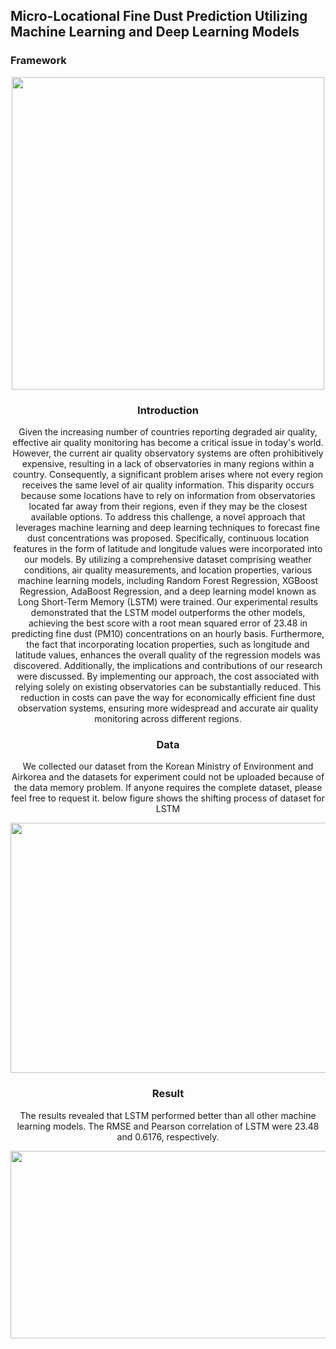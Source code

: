 ## Micro-Locational Fine Dust Prediction Utilizing Machine Learning and Deep Learning Models

### Framework
<center><img src='https://user-images.githubusercontent.com/68065313/204736718-11963c10-cf61-4af8-b750-0928717f1073.png' width='500' height='500'>

### Introduction
Given the increasing number of countries reporting degraded air quality, effective air quality monitoring has become a critical issue in today's world. However, the current air quality observatory systems are often prohibitively expensive, resulting in a lack of observatories in many regions within a country. Consequently, a significant problem arises where not every region receives the same level of air quality information. This disparity occurs because some locations have to rely on information from observatories located far away from their regions, even if they may be the closest available options. To address this challenge, a novel approach that leverages machine learning and deep learning techniques to forecast fine dust concentrations was proposed. Specifically, continuous location features in the form of latitude and longitude values were incorporated into our models. By utilizing a comprehensive dataset comprising weather conditions, air quality measurements, and location properties, various machine learning models, including Random Forest Regression, XGBoost Regression, AdaBoost Regression, and a deep learning model known as Long Short-Term Memory (LSTM) were trained. Our experimental results demonstrated that the LSTM model outperforms the other models, achieving the best score with a root mean squared error of 23.48 in predicting fine dust (PM10) concentrations on an hourly basis. Furthermore, the fact that incorporating location properties, such as longitude and latitude values, enhances the overall quality of the regression models was discovered. Additionally, the implications and contributions of our research were discussed. By implementing our approach, the cost associated with relying solely on existing observatories can be substantially reduced. This reduction in costs can pave the way for economically efficient fine dust observation systems, ensuring more widespread and accurate air quality monitoring across different regions.

### Data
We collected our dataset from the Korean Ministry of Environment and Airkorea and the datasets for experiment could not be uploaded because of the data memory problem. If anyone requires the complete dataset, please feel free to request it.
below figure shows the shifting process of dataset for LSTM

<center><img src='https://github.com/dxlabskku/FineDust/assets/68065313/e9713dd7-2e01-403e-907c-537b28b431a9' width='700' height='400'>

### Result
The results revealed that LSTM performed better than all other machine learning models. The RMSE and Pearson correlation of LSTM were 23.48 and 0.6176, respectively. 

<center><img src='https://github.com/dxlabskku/FineDust/assets/68065313/620c3b9e-8d7e-4e6f-aefe-d8b687378e8f' width='800' height='300'>

